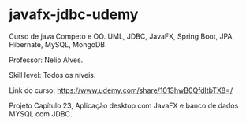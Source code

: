 # javafx-jdbc-udemy

Curso de java Competo e OO. UML, JDBC, JavaFX, Spring Boot, JPA, Hibernate, MySQL, MongoDB.

Professor: Nelio Alves.

Skill level: Todos os níveis.

Link do curso: https://www.udemy.com/share/1013hwB0QfdltbTX8=/

Projeto Capítulo 23, Aplicação desktop com JavaFX e banco de dados MYSQL com JDBC.
